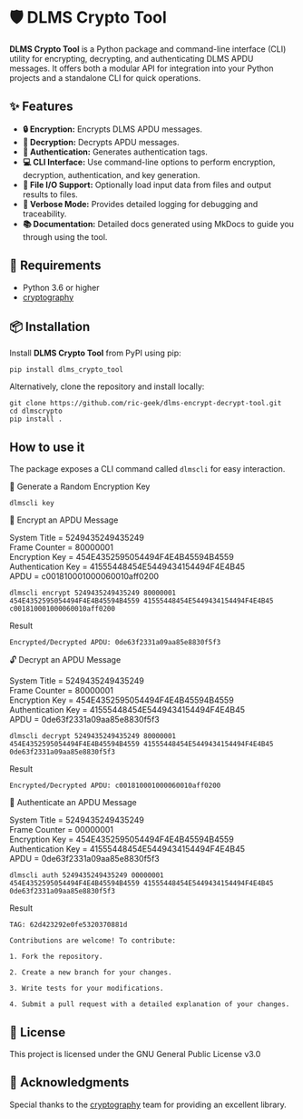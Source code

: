# 🛡️ DLMS Crypto Tool

**DLMS Crypto Tool** is a Python package and command-line interface (CLI) utility for encrypting, decrypting, and authenticating DLMS APDU messages. It offers both a modular API for integration into your Python projects and a standalone CLI for quick operations.

## ✨ Features

- **🔒 Encryption:** Encrypts DLMS APDU messages.
- **🔑 Decryption:** Decrypts APDU messages.
- **🧾 Authentication:** Generates authentication tags.
- **💻 CLI Interface:** Use command-line options to perform encryption, decryption, authentication, and key generation.
- **📁 File I/O Support:** Optionally load input data from files and output results to files.
- **📝 Verbose Mode:** Provides detailed logging for debugging and traceability.
- **📚 Documentation:** Detailed docs generated using MkDocs to guide you through using the tool.

## 🚀 Requirements

- Python 3.6 or higher
- [cryptography](https://pypi.org/project/cryptography/)

## 📦 Installation

Install **DLMS Crypto Tool** from PyPI using pip:

```
pip install dlms_crypto_tool
```

Alternatively, clone the repository and install locally:

```
git clone https://github.com/ric-geek/dlms-encrypt-decrypt-tool.git
cd dlmscrypto
pip install .
```

## How to use it

The package exposes a CLI command called `dlmscli` for easy interaction.

🔑 Generate a Random Encryption Key

```
dlmscli key
```

🔐 Encrypt an APDU Message

System Title = 5249435249435249\
Frame Counter = 80000001\
Encryption Key = 454E4352595054494F4E4B45594B4559\
Authentication Key = 41555448454E5449434154494F4E4B45\
APDU = c001810001000060010aff0200

```
dlmscli encrypt 5249435249435249 80000001 454E4352595054494F4E4B45594B4559 41555448454E5449434154494F4E4B45 c001810001000060010aff0200
```
Result
```
Encrypted/Decrypted APDU: 0de63f2331a09aa85e8830f5f3
```

🔓 Decrypt an APDU Message

System Title = 5249435249435249\
Frame Counter = 80000001\
Encryption Key = 454E4352595054494F4E4B45594B4559\
Authentication Key = 41555448454E5449434154494F4E4B45\
APDU = 0de63f2331a09aa85e8830f5f3

```
dlmscli decrypt 5249435249435249 80000001 454E4352595054494F4E4B45594B4559 41555448454E5449434154494F4E4B45 0de63f2331a09aa85e8830f5f3
```
Result
```
Encrypted/Decrypted APDU: c001810001000060010aff0200
```

🔎 Authenticate an APDU Message

System Title = 5249435249435249\
Frame Counter = 00000001\
Encryption Key = 454E4352595054494F4E4B45594B4559\
Authentication Key = 41555448454E5449434154494F4E4B45\
APDU = 0de63f2331a09aa85e8830f5f3
```
dlmscli auth 5249435249435249 00000001 454E4352595054494F4E4B45594B4559 41555448454E5449434154494F4E4B45 0de63f2331a09aa85e8830f5f3
```
Result
```
TAG: 62d423292e0fe5320370881d
```

```
Contributions are welcome! To contribute:

1. Fork the repository.

2. Create a new branch for your changes.

3. Write tests for your modifications.

4. Submit a pull request with a detailed explanation of your changes.
```

## 📜 License

This project is licensed under the GNU General Public License v3.0

## 🙏 Acknowledgments

Special thanks to the [cryptography](https://github.com/pyca/cryptography) team for providing an excellent library.




